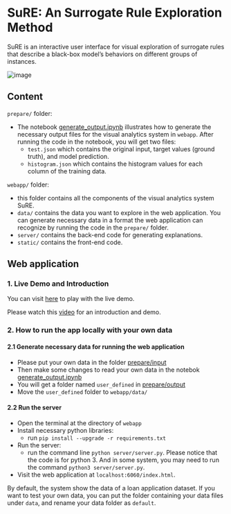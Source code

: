 # SuRE: An Surrogate Rule Exploration Method

SuRE is an interactive user interface for visual exploration of surrogate rules that describe a black-box model’s behaviors on different groups of instances.

![image](https://user-images.githubusercontent.com/9759891/88327894-9a89d700-ccf5-11ea-929f-812673fc257f.png)

## Content

`prepare/` folder:

- The notebook [generate_output.ipynb](https://github.com/nyuvis/SuRE/tree/master/prepare/generate_output.ipynb) illustrates how to generate the necessary output files for the visual analytics system in `webapp`. After running the code in the notebook, you will get two files:
  - `test.json` which contains the original input, target values (ground truth), and model prediction.
  - `histogram.json` which contains the histogram values for each column of the training data.

`webapp/` folder:

- this folder contains all the components of the visual analytics system SuRE.
- `data/` contains the data you want to explore in the web application. You can generate necessary data in a format the web application can recognize by running the code in the `prepare/` folder. 
- `server/` contains the back-end code for generating explanations.
- `static/` contains the front-end code. 

## Web application

### 1. Live Demo and Introduction

You can visit [here](http://nyuvis-web.poly.edu/projects/isure/index.html) to play with the live demo.

Please watch this [video](https://www.youtube.com/watch?v=-Q_aBRnloaQ&feature=youtu.be) for an introduction and demo.

### 2. How to run the app locally with your own data

#### 2.1 Generate necessary data for running the web application

- Please put your own data in the folder [prepare/input](https://github.com/nyuvis/SuRE/tree/master/prepare/input)
- Then make some changes to read your own data in the notebok [generate_output.ipynb](https://github.com/nyuvis/SuRE/tree/master/prepare/generate_output.ipynb) 
- You will get a folder named `user_defined` in [prepare/output](https://github.com/nyuvis/SuRE/tree/master/prepare/output)
- Move the `user_defined` folder to `webapp/data/`

#### 2.2 Run the server

- Open the terminal at the directory of  `webapp`
- Install necessary python libraries:
  - run `pip install --upgrade -r requirements.txt`
- Run the server: 
  - run the command line `python server/server.py`. Please notice that the code is for python 3. And in some system, you may need to run the command `python3 server/server.py`.
- Visit the web application at `localhost:6060/index.html`.

By default, the system show the data of a loan application dataset. If you want to test your own data, you can put the folder containing your data files under `data`, and rename your data folder as `default`. 

